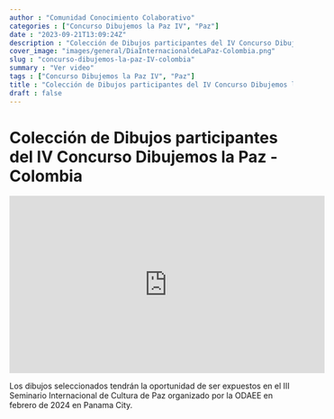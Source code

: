 ```yaml
---
author : "Comunidad Conocimiento Colaborativo"
categories : ["Concurso Dibujemos la Paz IV", "Paz"]
date : "2023-09-21T13:09:24Z"
description : "Colección de Dibujos participantes del IV Concurso Dibujemos la Paz"
cover_image: "images/general/DiaInternacionaldeLaPaz-Colombia.png"
slug : "concurso-dibujemos-la-paz-IV-colombia"
summary : "Ver video"
tags : ["Concurso Dibujemos la Paz IV", "Paz"]
title : "Colección de Dibujos participantes del IV Concurso Dibujemos la Paz - Colombia"
draft : false
---
```


# Colección de Dibujos participantes del IV Concurso Dibujemos la Paz - Colombia

<iframe width="560" height="315" src="https://www.youtube.com/embed/JKngElmzB88?si=igapwyNUV4LQWnUp" title="YouTube video player" frameborder="0" allow="accelerometer; autoplay; clipboard-write; encrypted-media; gyroscope; picture-in-picture; web-share" allowfullscreen></iframe>


Los dibujos seleccionados tendrán la oportunidad de ser expuestos en el III Seminario Internacional de Cultura de Paz organizado por la ODAEE en febrero de 2024 en Panama City.
